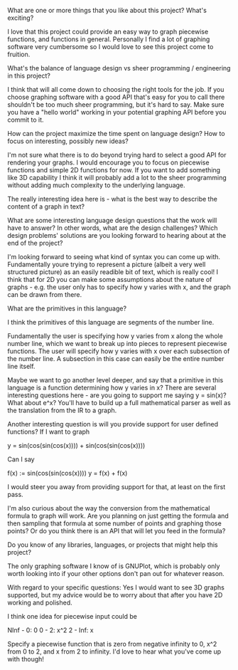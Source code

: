 What are one or more things that you like about this project? What's exciting?

I love that this project could provide an easy way to graph piecewise functions, 
and functions in general. Personally I find a lot of graphing software very cumbersome
so I would love to see this project come to fruition. 

What's the balance of language design vs sheer programming / engineering in this project?

I think that will all come down to choosing the right tools for the job. If you choose
graphing software with a good API that's easy for you to call there shouldn't be too 
much sheer programming, but it's hard to say. Make sure you have a "hello world" working 
in your potential graphing API before you commit to it. 

How can the project maximize the time spent on language design? How to focus on interesting, possibly new ideas?

I'm not sure what there is to do beyond trying hard to select a good API for rendering your graphs.
I would encourage you to focus on piecewise functions and simple 2D functions for now. If you want to
add something like 3D capability I think it will probably add a lot to the sheer programming without 
adding much complexity to the underlying language. 

The really interesting idea here is - what is the best way to describe the content
of a graph in text?

What are some interesting language design questions that the work will have to answer? In other words, what are the design challenges? Which design problems' solutions are you looking forward to hearing about at the end of the project?

I'm looking forward to seeing what kind of syntax you can come up with. Fundamentally youre trying to represent
a picture (albeit a very well structured picture) as an easily readible bit of text, which is really 
cool! I think that for 2D you can make some assumptions about the nature of graphs - e.g. the user
only has to specify how y varies with x, and the graph can be drawn from there. 

What are the primitives in this language?

I think the primitives of this language are segments of the number line. 

Fundamentally the user is specifying how y varies from x along the whole number line, which we want
to break up into pieces to represent piecewise functions. The user will specify how y varies with x 
over each subsection of the number line. A subsection in this case can easily be the entire number
line itself. 

Maybe we want to go another level deeper, and say that a primitive in this language is a 
function determining how y varies in x? There are several interesting questions here - are you 
going to support me saying y = sin(x)? What about e^x? You'll have to build up a full mathematical
parser as well as the translation from the IR to a graph. 

Another interesting question is will you provide support for user defined functions? If I
want to graph 

y = sin(cos(sin(cos(x)))) + sin(cos(sin(cos(x)))) 

Can I say

f(x) := sin(cos(sin(cos(x))))
y = f(x) + f(x)

I would steer you away from providing support for that, at least on the first pass. 

I'm also curious about the way the conversion from the mathematical formula to graph
will work. Are you planning on just getting the formula and then sampling that formula
at some number of points and graphing those points? Or do you think there is an API that
will let you feed in the formula? 

Do you know of any libraries, languages, or projects that might help this project?

The only graphing software I know of is GNUPlot, which is probably only worth looking
into if your other options don't pan out for whatever reason. 

With regard to your specific questions: Yes I would want to see 3D graphs supported, but
my advice would be to worry about that after you have 2D working and polished. 

I think one idea for piecewise input could be

NInf - 0: 0
0 - 2: x^2
2 - Inf: x

Specify a piecewise function that is zero from negative infinity to 0, 
x^2 from 0 to 2, and x from 2 to infinity. I'd love to hear what you've come up with though! 
